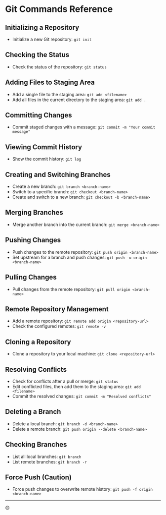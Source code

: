 # Git Commands Reference

## Initializing a Repository
- Initialize a new Git repository:
  `git init`

## Checking the Status
- Check the status of the repository:
  `git status`

## Adding Files to Staging Area
- Add a single file to the staging area:
  `git add <filename>`
- Add all files in the current directory to the staging area:
  `git add .`

## Committing Changes
- Commit staged changes with a message:
  `git commit -m "Your commit message"`

## Viewing Commit History
- Show the commit history:
  `git log`

## Creating and Switching Branches
- Create a new branch:
  `git branch <branch-name>`
- Switch to a specific branch:
  `git checkout <branch-name>`
- Create and switch to a new branch:
  `git checkout -b <branch-name>`

## Merging Branches
- Merge another branch into the current branch:
  `git merge <branch-name>`

## Pushing Changes
- Push changes to the remote repository:
  `git push origin <branch-name>`
- Set upstream for a branch and push changes:
  `git push -u origin <branch-name>`

## Pulling Changes
- Pull changes from the remote repository:
  `git pull origin <branch-name>`

## Remote Repository Management
- Add a remote repository:
  `git remote add origin <repository-url>`
- Check the configured remotes:
  `git remote -v`

## Cloning a Repository
- Clone a repository to your local machine:
  `git clone <repository-url>`

## Resolving Conflicts
- Check for conflicts after a pull or merge:
  `git status`
- Edit conflicted files, then add them to the staging area:
  `git add <filename>`
- Commit the resolved changes:
  `git commit -m "Resolved conflicts"`

## Deleting a Branch
- Delete a local branch:
  `git branch -d <branch-name>`
- Delete a remote branch:
  `git push origin --delete <branch-name>`

## Checking Branches
- List all local branches:
  `git branch`
- List remote branches:
  `git branch -r`

## Force Push (Caution)
- Force push changes to overwrite remote history:
  `git push -f origin <branch-name>`

---

 😊
